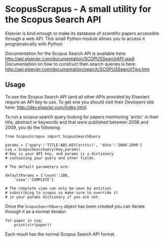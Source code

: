 # ScopusScrapus - A small utility for the Scopus Search API
Elsevier is kind enough to make its database of scientific papers accessible through a web API. This
small Python module allows you to access it programatically with Python.

Documentation for the Scopus Search API is available here: http://api.elsevier.com/documentation/SCOPUSSearchAPI.wadl
Documentation on how to construct then search queries is here: http://api.elsevier.com/documentation/search/SCOPUSSearchTips.htm

## Usage
To use the Scopus Search API (and all other APIs provided by Elsevier) require an API key to use. To get one you
should visit their Devlopers site here: http://dev.elsevier.com/index.html.

To run a scopus search query looking for papers mentioning 'arctic' in their title, abstract or keywords and that were
published between 2008 and 2009, you do the following:

```
from ScopusScrapus import ScopusSearchQuery

params = {'query':'TITLE-ABS-KEY(arctic)', 'date':'2008-2009'}
ssq = ScopusSearchuery(key,params)
# Key is your API key, and params is a dictionary
# containing your query and other fields.

# The default parameters are:

defaultParams = {'count':100,
    'view':'COMPLETE'}

# The complete view can only be seen by entities
# subscribing to scopus so make sure to override it
# in your params dictionary if you are not.
```

Once the `ScopusSearchQuery` object has been created you can iterate through it as a normal iterator:

```
for paper in ssq:
    print(str(paper))
```

Each result has the normal Scopus Search API format.
